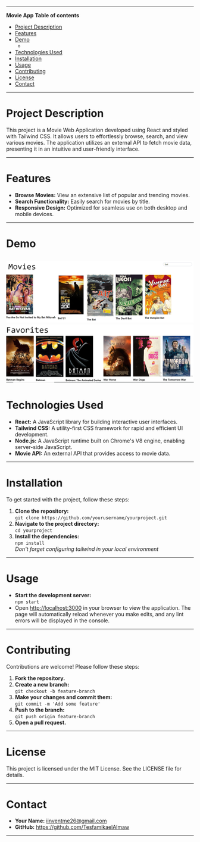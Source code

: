 
---
**Movie  App**
**Table of contents**
- [Project Description](#project-description)
- [Features](#features)
- [Demo](#demo)
  - [](#)
- [Technologies Used](#technologies-used)
- [Installation](#installation)
- [Usage](#usage)
- [Contributing](#contributing)
- [License](#license)
- [Contact](#contact)
  

---

# Project Description
This project is a Movie Web Application developed using React and styled with Tailwind CSS. It allows users to effortlessly browse, search, and view various movies. The application utilizes an external API to fetch movie data, presenting it in an intuitive and user-friendly interface.

---

# Features
- **Browse Movies:** View an extensive list of popular and trending movies.  
- **Search Functionality:** Easily search for movies by title.  
- **Responsive Design:** Optimized for seamless use on both desktop and mobile devices.  

---

# Demo

![screenshot-1](./images/image.png)
![screenshot-1](./images/image2.png)
---

# Technologies Used
- **React:** A JavaScript library for building interactive user interfaces.  
- **Tailwind CSS:** A utility-first CSS framework for rapid and efficient UI development.  
- **Node.js:** A JavaScript runtime built on Chrome's V8 engine, enabling server-side JavaScript.  
- **Movie API:** An external API that provides access to movie data.  

---

# Installation
To get started with the project, follow these steps:  
1. **Clone the repository:**  
   `git clone https://github.com/yourusername/yourproject.git`  
2. **Navigate to the project directory:**  
   `cd yourproject`  
3. **Install the dependencies:**  
   `npm install`  
_Don't forget  configuring tailwind in your local environment_ 

---

# Usage
- **Start the development server:**  
  `npm start`  
- Open [http://localhost:3000](http://localhost:3000) in your browser to view the application. The page will automatically reload whenever you make edits, and any lint errors will be displayed in the console.  

---

# Contributing
Contributions are welcome! Please follow these steps:  
1. **Fork the repository.**  
2. **Create a new branch:**  
   `git checkout -b feature-branch`  
3. **Make your changes and commit them:**  
   `git commit -m 'Add some feature'`  
4. **Push to the branch:**  
   `git push origin feature-branch`  
5. **Open a pull request.**  

---

# License
This project is licensed under the MIT License. See the LICENSE file for details.  

---

# Contact
- **Your Name:** iinventme26@gmail.com  
- **GitHub:** https://github.com/TesfamikaelAlmaw

---

